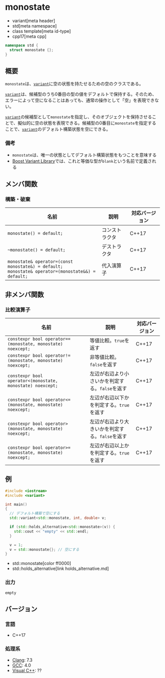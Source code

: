 # monostate
* variant[meta header]
* std[meta namespace]
* class template[meta id-type]
* cpp17[meta cpp]

```cpp
namespace std {
  struct monostate {};
}
```

## 概要
`monostate`は、[`variant`](variant.md)に空の状態を持たせるための空のクラスである。

[`variant`](variant.md)は、候補型のうち0番目の型の値をデフォルトで保持する。そのため、エラーによって空になることはあっても、通常の操作として「空」を表現できない。

[`variant`](variant.md)の候補型として`monostate`を指定し、そのオブジェクトを保持させることで、擬似的に空の状態を表現できる。候補型の0番目に`monostate`を指定することで、[`variant`](variant.md)のデフォルト構築状態を空にできる。


### 備考
- `monostate`は、唯一の状態としてデフォルト構築状態をもつことを意味する
- [Boost Variant Library](https://boost.org/libs/variant)では、これと等価な型が`blank`という名前で定義される


## メンバ関数
### 構築・破棄

| 名前 | 説明 | 対応バージョン |
|------|------|----------------|
| `monostate() = default;` | コンストラクタ | C++17 |
| `~monostate() = default;` | デストラクタ | C++17 |
| `monostate& operator=(const monostate&) = default;`<br/> `monostate& operator=(monostate&&) = default;` | 代入演算子 | C++17 |


## 非メンバ関数
### 比較演算子

| 名前 | 説明 | 対応バージョン |
|------|------|----------------|
| `constexpr bool operator==(monostate, monostate) noexcept;` | 等値比較。`true`を返す | C++17 |
| `constexpr bool operator!=(monostate, monostate) noexcept;` | 非等値比較。`false`を返す | C++17 |
| `constexpr bool operator<(monostate, monostate) noexcept;`  | 左辺が右辺より小さいかを判定する。`false`を返す | C++17 |
| `constexpr bool operator<=(monostate, monostate) noexcept;` | 左辺が右辺以下かを判定する。`true`を返す | C++17 |
| `constexpr bool operator>(monostate, monostate) noexcept;`  | 左辺が右辺より大きいかを判定する。`false`を返す | C++17 |
| `constexpr bool operator>=(monostate, monostate) noexcept;` | 左辺が右辺以上かを判定する。`true`を返す | C++17 |


## 例
```cpp example
#include <iostream>
#include <variant>

int main()
{
  // デフォルト構築で空にする
  std::variant<std::monostate, int, double> v;

  if (std::holds_alternative<std::monostate>(v)) {
    std::cout << "empty" << std::endl;
  }

  v = 1;
  v = std::monostate{}; // 空にする
}
```
* std::monostate[color ff0000]
* std::holds_alternative[link holds_alternative.md]

### 出力
```
empty
```


## バージョン
### 言語
- C++17

### 処理系
- [Clang](/implementation.md#clang): 7.3
- [GCC](/implementation.md#gcc): 4.0
- [Visual C++](/implementation.md#visual_cpp): ??

